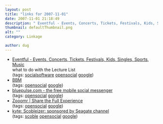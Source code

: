 ```yaml
---
layout: post
title: "links for 2007-11-01"
date: 2007-11-01 21:18:49
description: " Eventful - Events, Concerts, Tickets, Festivals, Kids, Singles, Sports, Music what to do with the Lecture List (tags --  socialsoftware opensocial google) BBM (tags --  opensocial google) bluepulse.com - the free mobile social messenger (tags --  opensocial google) Zooomr | Share the&#8230;"
thumbnail: defaultThumbnail.png
alt: ""
category: Linkage

author: dug
---
```


<ul class="delicious">
	<li>
		<div class="delicious-link"><a href="http://eventful.com/">Eventful - Events, Concerts, Tickets, Festivals, Kids, Singles, Sports, Music</a></div>
		<div class="delicious-extended">what to do with the Lecture List</div>
		<div class="delicious-tags">(tags: <a href="http://del.icio.us/dug/socialsoftware">socialsoftware</a> <a href="http://del.icio.us/dug/opensocial">opensocial</a> <a href="http://del.icio.us/dug/google">google</a>)</div>
	</li>
	<li>
		<div class="delicious-link"><a href="http://www.broadbandmechanics.com/"><span class="caps">BBM</span></a></div>
		<div class="delicious-tags">(tags: <a href="http://del.icio.us/dug/opensocial">opensocial</a> <a href="http://del.icio.us/dug/google">google</a>)</div>
	</li>
	<li>
		<div class="delicious-link"><a href="http://www.bluepulse.com/">bluepulse.com - the free mobile social messenger</a></div>
		<div class="delicious-tags">(tags: <a href="http://del.icio.us/dug/opensocial">opensocial</a> <a href="http://del.icio.us/dug/google">google</a>)</div>
	</li>
	<li>
		<div class="delicious-link"><a href="http://www.zooomr.com/">Zooomr | Share the Full Experience</a></div>
		<div class="delicious-tags">(tags: <a href="http://del.icio.us/dug/opensocial">opensocial</a> <a href="http://del.icio.us/dug/google">google</a>)</div>
	</li>
	<li>
		<div class="delicious-link"><a href="http://www.kyte.tv/channels/view.html?uri=channels/6118/67575#uri,channels/6118/67575">kyte: Scobleizer: sponsored by Seagate channel</a></div>
		<div class="delicious-tags">(tags: <a href="http://del.icio.us/dug/scoble">scoble</a> <a href="http://del.icio.us/dug/opensocial">opensocial</a> <a href="http://del.icio.us/dug/google">google</a>)</div>
	</li>
</ul>
